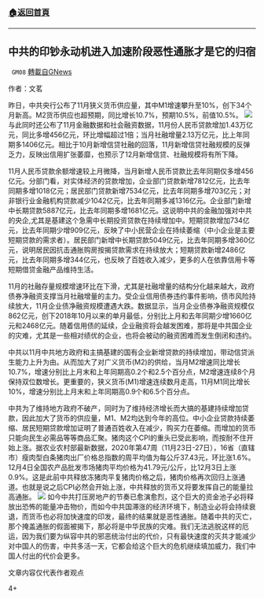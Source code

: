 ###  [:house:返回首頁](https://github.com/ourhimalayas/txt)
---

## 中共的印钞永动机进入加速阶段恶性通胀才是它的归宿
` GM08` [轉載自GNews](https://gnews.org/zh-hans/634134/)

作者：文茗

昨日，中共央行公布了11月狭义货币供应量，其中M1增速攀升至10%，创下34个月新高。M2货币供应也超预期，同比增长10.7%，预期10.5%，前值10.5%。
![]()![](https://gnews-media-offload.s3.amazonaws.com/wp-content/uploads/2020/12/10002333/0-2.jpg)
与此同时还公布了11月金融数据和社会融资数据，11月份人民币贷款增加1.43万亿元，同比多增456亿元，环比增幅超过1倍；当月社融增量2.13万亿元，比上年同期多1406亿元。相比于10月新增信贷社融的回落，11月新增信贷社融规模的反弹乏力，反映出信用扩张萎靡，也预示了12月新增信贷、社融规模将有所下降。

11月人民币贷款余额增速较上月微降，当月新增人民币贷款比去年同期仅多增456亿元。分部门看，对实体经济的贷款增加，企业部门贷款新增7812亿元，比去年同期多增1018亿元；居民部门贷款新增7534亿元，比去年同期多增703亿元；对非银行业金融机构贷款减少1042亿元，比去年同期多减1316亿元。企业部门新增中长期贷款5887亿元，比去年同期多增1681亿元。这说明中共的金融加强对中共的央企,尤其是基建这个急需中长期投资贷款在持续增加中。短期贷款增加734亿元，比去年同期少增909亿元，反映了中小民营企业在持续萎缩（中小企业是主要短期贷款的需求者）。居民部门新增中长期贷款5049亿元，比去年同期多增360亿元，说明居民因抗击通胀购房按揭贷款需求在持续放大；短期贷款新增2486亿元，比去年同期多增344亿元，也反映了百姓收入减少，更多的人在依靠信用卡等短期借贷金融产品维持生活。

11月的社融存量规模增速环比在下滑，尤其是社融增量的结构分化越来越大，政府债券净融资支撑当月社融增量的主力。受企业信用债券违约事件影响，债市风险持续放大，11月企业债净融资规模遭遇大跌。数据显示，当月企业债券净融资规模仅862亿元，创下2018年10月以来的单月最低，分别比上月和去年同期少增1660亿元和2468亿元。随着信用债的延续，企业融资将会越发困难，那将是中共国企业的灾难，尤其是一些相对绩优的企业，也将会被动的融资困难而发生倒闭和违约。

中共以11月中共地方政府和主搞基建的国有企业新增贷款的持续增加，带动信贷派生能力上升为由。从而加大了对广义货币(M2)的供给，当月M2增速同比增长10.7%，增速分别比上月末和上年同期高0.2个和2.5个百分点，M2增速连续8个月保持双位数增长。更重要的，狭义货币(M1)增速连续数月走高，11月M1同比增长10%，增速分别比上月末和上年同期高0.9个和6.5个百分点。

中共为了维持地方政府不破产，同时为了维持经济增长而大搞的基建持续增加贷款，因此加大了货币的供应量，M1、M2均达到今年的高位。中小企业贷款持续萎缩、居民短期贷款增加证明了普通百姓收入在减少，购买力在萎缩。而增加的货币只能向民生必需品等等商品汇聚。猪肉这个CPI的重头已受此影响，而按耐不住开始上涨。据农业农村部最新数据，2020年第47周（11月23日-27日），16省（直辖市）瘦肉型白条猪肉出厂价格总指数的周平均值为每公斤37.43元，环比涨1.6%。12月4日全国农产品批发市场猪肉平均价格为41.79元/公斤，比12月3日上涨0.9%。这是此前中共释放冻猪肉平复猪肉价格之后，猪肉价格再次回归上涨通道。也就是说之后CPI必然会开始上涨，中共释放的货币又将要发挥自己的能量拉高通胀。
![]()![](https://gnews-media-offload.s3.amazonaws.com/wp-content/uploads/2020/12/10002245/aaef-keyancw5829813.jpg)
如今中共打压房地产的节奏已愈演愈烈，这个巨大的资金池子必将释放出恐怖的能量冲击物价，而如今中共国滞涨的经济环境下，制造业必将会持续衰退，而货币也必将加快速度的印发，最终的结果就是恶性通胀。随着中共的灭亡，那个掩盖通胀的假面被揭下，那必将是中华民族的灾难。我们无法逃脱这样的厄运，因为我们要为纵容中共的邪恶统治付出的代价，只有最快速度的灭共才能减少对中国人的伤害，中共多活一天，它都会给这个巨大的危机继续填加威力，我们中国人付出的代价会更多。

文章内容仅代表作者观点

4+
